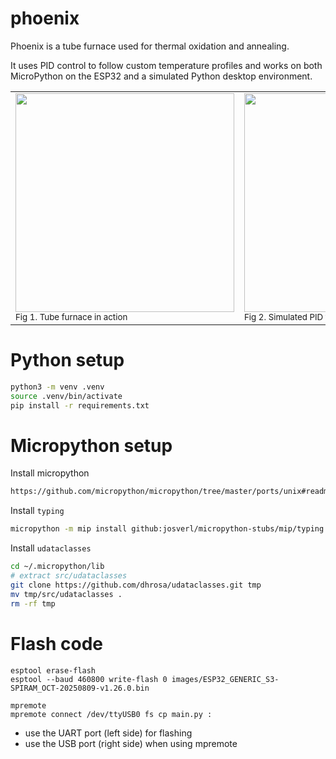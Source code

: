 # phoenix

Phoenix is a tube furnace used for thermal oxidation and annealing.

It uses PID control to follow custom temperature profiles and works on both MicroPython on the ESP32 and a simulated Python desktop environment.

<table>
  <tr>
    <td>
      <img src="https://github.com/user-attachments/assets/3d76382d-c257-4131-b17b-15bba04e13a1" width="350"><br>
      <sub>Fig 1. Tube furnace in action</sub>
    </td>
    <td>
      <img src="https://github.com/user-attachments/assets/71b93478-83d2-484c-b73c-5136b2d3e025" width="350"><br>
      <sub>Fig 2. Simulated PID following a heat profile</sub>
    </td>
    <td>
      <img src="https://github.com/user-attachments/assets/b7655219-a86a-4da7-9037-93fa70059ff8" width="350"><br>
      <sub>Fig 3. Controlling ramp rate to prevent thermal shock</sub>
    </td>
  </tr>
</table>

# Python setup
```bash
python3 -m venv .venv
source .venv/bin/activate
pip install -r requirements.txt
```

# Micropython setup

Install micropython
```bash
https://github.com/micropython/micropython/tree/master/ports/unix#readme
```

Install `typing`
```bash
micropython -m mip install github:josverl/micropython-stubs/mip/typing.mpy
```

Install `udataclasses`
```bash
cd ~/.micropython/lib
# extract src/udataclasses
git clone https://github.com/dhrosa/udataclasses.git tmp
mv tmp/src/udataclasses .
rm -rf tmp
```

# Flash code
```
esptool erase-flash
esptool --baud 460800 write-flash 0 images/ESP32_GENERIC_S3-SPIRAM_OCT-20250809-v1.26.0.bin

mpremote
mpremote connect /dev/ttyUSB0 fs cp main.py :
```
- use the UART port (left side) for flashing
- use the USB port (right side) when using mpremote

